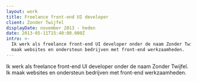 ```yaml
---
layout: work
title: Freelance front-end UI developer
client: Zonder Twijfel
displayDate: november 2013 - heden
date: 2013-05-11T15:40:00.000Z
intro: >-
  Ik werk als freelance front-end UI developer onder de naam Zonder Twijfel. Ik
  maak websites en ondersteun bedrijven met front-end werkzaamheden.
---
```

Ik werk als freelance front-end UI developer onder de naam Zonder Twijfel. Ik maak websites en ondersteun bedrijven met front-end werkzaamheden.
